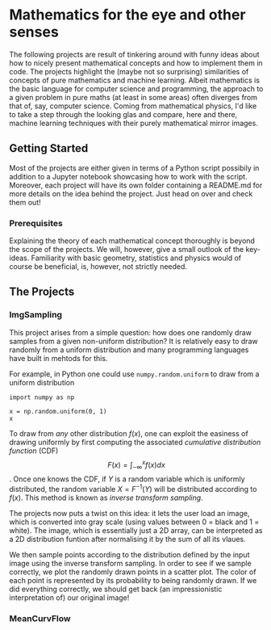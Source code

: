 # Mathematics for the eye and other senses

The following projects are result of tinkering around with funny ideas about how to nicely present mathematical concepts and how to implement them in code.
The projects highlight the (maybe not so surprising) similarities of concepts of pure mathematics and machine learning. Albeit mathematics is the basic language for computer science and programming, the approach to a given problem in pure maths (at least in some areas) often diverges from that of, say, computer science. Coming from mathematical physics, I'd like to take a step through the looking glas and compare, here and there, machine learning techniques with their purely mathematical mirror images.

## Getting Started

Most of the projects are either given in terms of a Python script possibily in addition to a Jupyter notebook showcasing how to work with the script.
Moreover, each project will have its own folder containing a README.md for more details on the idea behind the project. Just head on over and check them out!

### Prerequisites

Explaining the theory of each mathematical concept thoroughly is beyond the scope of the projects. We will, however, give a small outlook of the key-ideas. Familiarity with basic geometry, statistics and physics would of course be beneficial, is, however, not strictly needed.

## The Projects

### ImgSampling

This project arises from a simple question: how does one randomly draw samples from a given non-uniform distribution? It is relatively easy to draw randomly from a uniform distribution and many programming languages have built in mehtods for this.

For example, in Python one could use ``numpy.random.uniform`` to draw from a uniform distribution

```
import numpy as np

x = np.random.uniform(0, 1)
x
```

To draw from *any* other distribution $f(x)$, one can exploit the easiness of drawing uniformly by first computing the associated *cumulative distribution function* (CDF) $$F(x) = \int_{-\infty}^x f(x)dx$$. Once one knows the CDF, if $Y$ is a random variable which is uniformly distributed, the random variable $X = F^{-1}(Y)$ will be distributed according to $f(x)$. This method is known as *inverse transform sampling*.

The projects now puts a twist on this idea: it lets the user load an image, which is converted into gray scale (using values between 0 = black and 1 = white).
The image, which is essentially just a 2D array, can be interpreted as a 2D distribution funtion after normalising it by the sum of all its vlaues.

We then sample points according to the distribution defined by the input image using the inverse transform sampling. In order to see if we sample correctly, we plot the randomly drawn points in a scatter plot. The color of each point is represented by its probability to being randomly drawn. If we did everything correctly, we should get back (an impressionistic interpretation of) our original image!


### MeanCurvFlow


